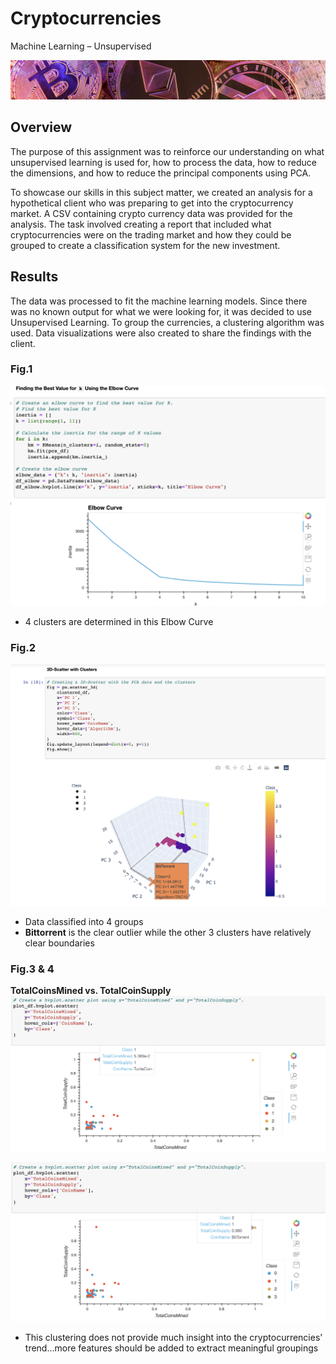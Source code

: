 # Cryptocurrencies
Machine Learning – Unsupervised

![readme2.PNG](PNGs/readme2.png)

## Overview

The purpose of this assignment was to reinforce our understanding on what unsupervised learning is used for, how to process the data, how to reduce the dimensions, and how to reduce the principal components using PCA.

To showcase our skills in this subject matter, we created an analysis for a hypothetical client who was preparing to get into the cryptocurrency market. A CSV containing crypto currency data was provided for the analysis. The task involved creating a report that included what cryptocurrencies were on the trading market and how they could be grouped to create a classification system for the new investment.


## Results

The data was processed to fit the machine learning models. Since there was no known output for what we were looking for, it was decided to use Unsupervised Learning. To group the currencies, a clustering algorithm was used. Data visualizations were also created to share the findings with the client.

### Fig.1
![elbowcurve](PNGs/elbowcurve.png)

- 4 clusters are determined in this Elbow Curve
### Fig.2
![3D.PNG](PNGs/3D.png)

- Data classified into 4 groups
- **Bittorrent** is the clear outlier while the other 3 clusters have relatively clear boundaries


### Fig.3 & 4
**TotalCoinsMined vs. TotalCoinSupply**
![hvplot1.PNG](PNGs/hvplot1.png)


![hvplot2.PNG](PNGs/hvplot2.png)

- This clustering does not provide much insight into the cryptocurrencies' trend...more features should be added to extract meaningful groupings
